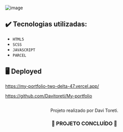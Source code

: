 ![image](https://github.com/user-attachments/assets/53a3c5f3-4cc9-4306-8864-fa9396dde7db)

## ✔️ Tecnologias utilizadas:
- `HTML5`
- `SCSS`
- `JAVASCRIPT`
- `PARCEL`

## :desktop_computer: Deployed

https://my-portfolio-two-delta-47.vercel.app/

https://github.com/Davitoreti/My-portfolio

##

<p align="center">
 Projeto realizado por Davi Toreti.
</p>

<h3 align="center">
  
  :construction: PROJETO CONCLUÍDO :construction:
  
</h3>
